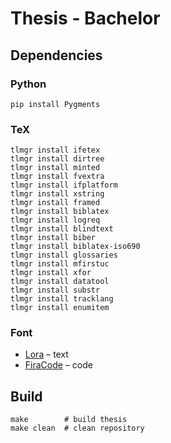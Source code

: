 # Thesis - Bachelor

## Dependencies

### Python
```
pip install Pygments
```

### TeX
```
tlmgr install ifetex
tlmgr install dirtree
tlmgr install minted
tlmgr install fvextra
tlmgr install ifplatform
tlmgr install xstring
tlmgr install framed
tlmgr install biblatex
tlmgr install logreq
tlmgr install blindtext
tlmgr install biber
tlmgr install biblatex-iso690
tlmgr install glossaries
tlmgr install mfirstuc
tlmgr install xfor
tlmgr install datatool
tlmgr install substr
tlmgr install tracklang
tlmgr install enumitem
```

### Font
- [Lora](https://fonts.google.com/specimen/Lora) – text
- [FiraCode](https://github.com/tonsky/FiraCode) – code

## Build

```
make        # build thesis
make clean  # clean repository
```
